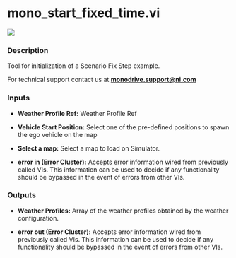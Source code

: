 # mono_start_fixed_time.vi

<p class="img_container">
<img class="lg_img" src="../mono_start_fixed_time.png"/>
</p>

### Description

Tool for initialization of a Scenario Fix Step example.

For technical support contact us at <b>monodrive.support@ni.com</b> 

### Inputs

- **Weather Profile Ref:**  Weather Profile Ref 
 

- **Vehicle  Start Position:**  Select one of the pre-defined positions to spawn the ego
vehicle on the map
 

- **Select a map:**  Select a map to load on Simulator. 
 

- **error in (Error Cluster):** Accepts error information wired from previously called VIs. This information can be used to decide if any functionality should be bypassed in the event of errors from other VIs. 

### Outputs

- **Weather Profiles:**  Array of the weather profiles obtained by the weather
configuration.
 

- **error out (Error Cluster):** Accepts error information wired from previously called VIs. This information can be used to decide if any functionality should be bypassed in the event of errors from other VIs. 

<p>&nbsp;</p>
